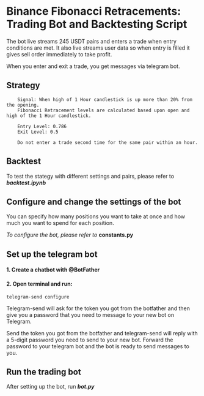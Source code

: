 # Binance Fibonacci Retracements: Trading Bot and Backtesting Script
The bot live streams 245 USDT pairs and enters a trade when entry conditions are met. 
It also live streams user data so when entry is filled it gives sell order immediately to take profit.

When you enter and exit a trade, you get messages via telegram bot.

## Strategy

        Signal: When high of 1 Hour candlestick is up more than 20% from the opening.
        Fibonacci Retracement levels are calculated based upon open and high of the 1 Hour candlestick.
        
        Entry Level: 0.786
        Exit Level: 0.5
        
        Do not enter a trade second time for the same pair within an hour.


## Backtest 
To test the stategy with different settings and pairs, please refer to ***backtest.ipynb***

## Configure and change the settings of the bot
You can specify how many positions you want to take at once and how much you want to spend for each position.

*To configure the bot, please refer to* **constants.py**

## Set up the telegram bot 
#### 1. Create a chatbot with @BotFather
#### 2. Open terminal and run:
    telegram-send configure


Telegram-send will ask for the token you got from the botfather and 
then give you a password that you need to message to your new bot on Telegram.

Send the token you got from the botfather and telegram-send will reply with a 5-digit password you need to send to your new bot.
Forward the password to your telegram bot and the bot is ready to send messages to you.



## Run the trading bot
After setting up the bot, run ***bot.py***

